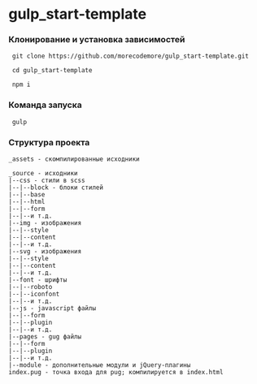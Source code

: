 # gulp_start-template

### Клонирование и установка зависимостей

     git clone https://github.com/morecodemore/gulp_start-template.git
     
     cd gulp_start-template
     
     npm i

### Команда запуска

     gulp

### Структура проекта
```
_assets - скомпилированные исходники

_source - исходники
|--css - стили в scss
|--|--block - блоки стилей
|--|--base
|--|--html
|--|--form
|--|--и т.д.
|--img - изображения
|--|--style
|--|--content
|--|--и т.д.
|--svg - изображения
|--|--style
|--|--content
|--|--и т.д.
|--font - шрифты
|--|--roboto
|--|--iconfont
|--|--и т.д.
|--js - javascript файлы
|--|--form
|--|--plugin
|--|--и т.д.
|--pages - gug файлы
|--|--form
|--|--plugin
|--|--и т.д.
|--module - дополнительные модули и jQuery-плагины
index.pug - точка входа для pug; компилируется в index.html
```
